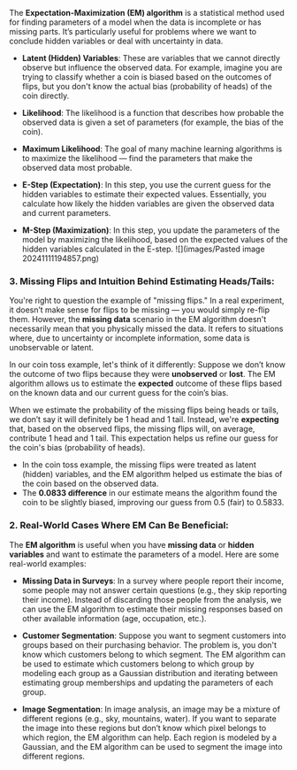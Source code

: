 The **Expectation-Maximization (EM) algorithm** is a statistical method used for finding parameters of a model when the data is incomplete or has missing parts. It’s particularly useful for problems where we want to conclude hidden variables or deal with uncertainty in data.

- **Latent (Hidden) Variables**: These are variables that we cannot directly observe but influence the observed data. For example, imagine you are trying to classify whether a coin is biased based on the outcomes of flips, but you don't know the actual bias (probability of heads) of the coin directly.
    
- **Likelihood**: The likelihood is a function that describes how probable the observed data is given a set of parameters (for example, the bias of the coin).
    
- **Maximum Likelihood**: The goal of many machine learning algorithms is to maximize the likelihood — find the parameters that make the observed data most probable.


- **E-Step (Expectation)**: In this step, you use the current guess for the hidden variables to estimate their expected values. Essentially, you calculate how likely the hidden variables are given the observed data and current parameters.
    
- **M-Step (Maximization)**: In this step, you update the parameters of the model by maximizing the likelihood, based on the expected values of the hidden variables calculated in the E-step.
![](images/Pasted image 20241111194857.png)

### **3. Missing Flips and Intuition Behind Estimating Heads/Tails**:

You're right to question the example of "missing flips." In a real experiment, it doesn’t make sense for flips to be missing — you would simply re-flip them. However, the **missing data** scenario in the EM algorithm doesn't necessarily mean that you physically missed the data. It refers to situations where, due to uncertainty or incomplete information, some data is unobservable or latent.

In our coin toss example, let's think of it differently: Suppose we don’t know the outcome of two flips because they were **unobserved** or **lost**. The EM algorithm allows us to estimate the **expected** outcome of these flips based on the known data and our current guess for the coin’s bias.

When we estimate the probability of the missing flips being heads or tails, we don’t say it will definitely be 1 head and 1 tail. Instead, we're **expecting** that, based on the observed flips, the missing flips will, on average, contribute 1 head and 1 tail. This expectation helps us refine our guess for the coin's bias (probability of heads).

- In the coin toss example, the missing flips were treated as latent (hidden) variables, and the EM algorithm helped us estimate the bias of the coin based on the observed data.
- The **0.0833 difference** in our estimate means the algorithm found the coin to be slightly biased, improving our guess from 0.5 (fair) to 0.5833.


### **2. Real-World Cases Where EM Can Be Beneficial**:

The **EM algorithm** is useful when you have **missing data** or **hidden variables** and want to estimate the parameters of a model. Here are some real-world examples:

- **Missing Data in Surveys**: In a survey where people report their income, some people may not answer certain questions (e.g., they skip reporting their income). Instead of discarding those people from the analysis, we can use the EM algorithm to estimate their missing responses based on other available information (age, occupation, etc.).
    
- **Customer Segmentation**: Suppose you want to segment customers into groups based on their purchasing behavior. The problem is, you don't know which customers belong to which segment. The EM algorithm can be used to estimate which customers belong to which group by modeling each group as a Gaussian distribution and iterating between estimating group memberships and updating the parameters of each group.
    
- **Image Segmentation**: In image analysis, an image may be a mixture of different regions (e.g., sky, mountains, water). If you want to separate the image into these regions but don’t know which pixel belongs to which region, the EM algorithm can help. Each region is modeled by a Gaussian, and the EM algorithm can be used to segment the image into different regions.


